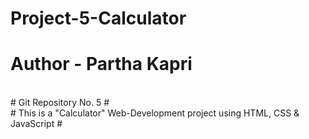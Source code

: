 # Project-5-Calculator

# Author - Partha Kapri
<br>
# Git Repository No. 5 #
<br>
# This is a "Calculator" Web-Development project using HTML, CSS & JavaScript #
